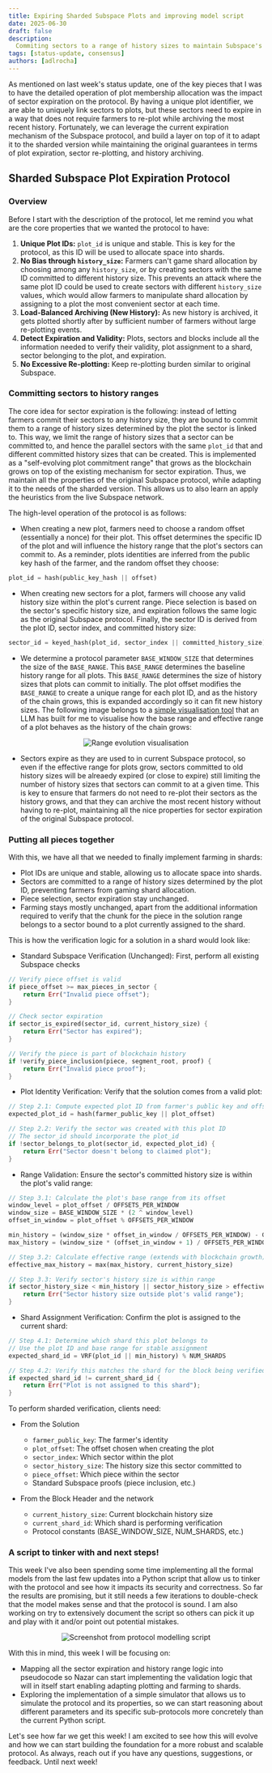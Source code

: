 ```yaml
---
title: Expiring Sharded Subspace Plots and improving model script
date: 2025-06-30
draft: false
description:
  Commiting sectors to a range of history sizes to maintain Subspace's plot expiration logic
tags: [status-update, consensus]
authors: [adlrocha]
---
```


As mentioned on last week's status update, one of the key pieces that I was to have the detailed
operation of plot membership allocation was the impact of sector expiration on the protocol. By
having a unique plot identifier, we are able to uniquely link sectors to plots, but these sectors
need to expire in a way that does not require farmers to re-plot while archiving the most recent
history. Fortunately, we can leverage the current expiration mechanism of the Subspace
protocol, and build a layer on top of it to adapt it to the sharded version while maintaining the
original guarantees in terms of plot expiration, sector re-plotting, and history archiving.

<!--more-->

## Sharded Subspace Plot Expiration Protocol

### Overview

Before I start with the description of the protocol, let me remind you what are the core properties
that we wanted the protocol to have:

1.  **Unique Plot IDs:** `plot_id` is unique and stable. This is key for the protocol, as this ID
    will be used to allocate space into shards.
2.  **No Bias through `history_size`:** Farmers can't game shard allocation by choosing among any
    `history_size`, or by creating sectors with the same ID committed to different history size.
    This prevents an attack where the same plot ID could be used to create sectors with different
    `history_size` values, which would allow farmers to manipulate shard allocation by assigning to
    a plot the most convenient sector at each time.
3.  **Load-Balanced Archiving (New History):** As new history is archived, it gets plotted shortly after by sufficient number of
    farmers without large re-plotting events.
4.  **Detect Expiration and Validity:** Plots, sectors and blocks include all the information needed
    to verify their validity, plot assignment to a shard, sector belonging to the plot, and
    expiration.
5.  **No Excessive Re-plotting:** Keep re-plotting burden similar to original Subspace.

### Committing sectors to history ranges

The core idea for sector expiration is the following: instead of letting farmers commit their
sectors to any history size, they are bound to commit them to a range of history sizes determined by
the plot the sector is linked to. This way, we limit the range of history sizes that a sector can be
committed to, and hence the parallel sectors with the same `plot_id` that and different committed
history sizes that can be created. This is implemented as a "self-evolving plot commitment range"
that grows as the blockchain grows on top of the existing mechanism for sector expiration. Thus, we
maintain all the properties of the original Subspace protocol, while adapting it to the needs of the
sharded version. This allows us to also learn an apply the heuristics from the live Subspace
network.

The high-level operation of the protocol is as follows:

- When creating a new plot, farmers need to choose a random offset (essentially a nonce) for their
  plot. This offset determines the specific ID of the plot and will influence the history range that
  the plot's sectors can commit to. As a reminder, plots identities are inferred from the public key
  hash of the farmer, and the random offset they choose:

```rust
plot_id = hash(public_key_hash || offset)
```

- When creating new sectors for a plot, farmers will choose any valid history size within the plot's
  current range. Piece selection is based on the sector's specific history size, and expiration
  follows the same logic as the original Subspace protocol. Finally, the sector ID is derived from
  the plot ID, sector index, and committed history size:

```rust
sector_id = keyed_hash(plot_id, sector_index || committed_history_size)
```

- We determine a protocol parameter `BASE_WINDOW_SIZE` that determines the size of the `BASE_RANGE`.
  This `BASE_RANGE` determines the baseline history range for all plots. This `BASE_RANGE`
  determines the size of history sizes that plots can commit to initially. The plot offset modifies
  the `BASE_RANGE` to create a unique range for each plot ID, and as the history of the chain grows,
  this is expanded accordingly so it can fit new history sizes. The following image belongs to a
  [simple visualisation tool](./2025-06-30-sector-expiration/range-evolution-visual.html) that an
  LLM has built for me to visualise how the base range and effective range of a plot behaves as the
  history of the chain grows:

<p align="center">
<img alt="Range evolution visualisation" src="range_visualisation.png">
</p>

- Sectors expire as they are used to in current Subspace protocol, so even if the effective range
  for plots grow, sectors committed to old history sizes will be alreaedy expired (or close to
  expire) still limiting the number of history sizes that sectors can commit to at a given time.
  This is key to ensure that farmers do not need to re-plot their sectors as the history grows, and
  that they can archive the most recent history without having to re-plot, maintaining all the nice
  properties for sector expiration of the original Subspace protocol.

### Putting all pieces together

With this, we have all that we needed to finally implement farming in shards:

- Plot IDs are unique and stable, allowing us to allocate space into shards.
- Sectors are committed to a range of history sizes determined by the plot ID, preventing farmers
  from gaming shard allocation.
- Piece selection, sector expiration stay unchanged.
- Farming stays mostly unchanged, apart from the additional information required to verify that
  the chunk for the piece in the solution range belongs to a sector bound to a plot currently
  assigned to the shard.

This is how the verification logic for a solution in a shard would look like:

- Standard Subspace Verification (Unchanged): First, perform all existing Subspace checks

```rust
// Verify piece offset is valid
if piece_offset >= max_pieces_in_sector {
    return Err("Invalid piece offset");
}

// Check sector expiration
if sector_is_expired(sector_id, current_history_size) {
    return Err("Sector has expired");
}

// Verify the piece is part of blockchain history
if !verify_piece_inclusion(piece, segment_root, proof) {
    return Err("Invalid piece proof");
}
```

- Plot Identity Verification: Verify that the solution comes from a valid plot:

```rust
// Step 2.1: Compute expected plot ID from farmer's public key and offset
expected_plot_id = hash(farmer_public_key || plot_offset)

// Step 2.2: Verify the sector was created with this plot ID
// The sector_id should incorporate the plot_id
if !sector_belongs_to_plot(sector_id, expected_plot_id) {
    return Err("Sector doesn't belong to claimed plot");
}
```

- Range Validation: Ensure the sector's committed history size is within the plot's valid range:

```rust
// Step 3.1: Calculate the plot's base range from its offset
window_level = plot_offset / OFFSETS_PER_WINDOW
window_size = BASE_WINDOW_SIZE * (2 ^ window_level)
offset_in_window = plot_offset % OFFSETS_PER_WINDOW

min_history = (window_size * offset_in_window / OFFSETS_PER_WINDOW) - GENESIS_OFFSET
max_history = (window_size * (offset_in_window + 1) / OFFSETS_PER_WINDOW) - GENESIS_OFFSET

// Step 3.2: Calculate effective range (extends with blockchain growth)
effective_max_history = max(max_history, current_history_size)

// Step 3.3: Verify sector's history size is within range
if sector_history_size < min_history || sector_history_size > effective_max_history {
    return Err("Sector history size outside plot's valid range");
}
```

- Shard Assignment Verification: Confirm the plot is assigned to the current shard:

```rust
// Step 4.1: Determine which shard this plot belongs to
// Use the plot ID and base range for stable assignment
expected_shard_id = VRF(plot_id || min_history) % NUM_SHARDS

// Step 4.2: Verify this matches the shard for the block being verified
if expected_shard_id != current_shard_id {
    return Err("Plot is not assigned to this shard");
}
```

To perform sharded verification, clients need:

- From the Solution

  - `farmer_public_key`: The farmer's identity
  - `plot_offset`: The offset chosen when creating the plot
  - `sector_index`: Which sector within the plot
  - `sector_history_size`: The history size this sector committed to
  - `piece_offset`: Which piece within the sector
  - Standard Subspace proofs (piece inclusion, etc.)

- From the Block Header and the network
  - `current_history_size`: Current blockchain history size
  - `current_shard_id`: Which shard is performing verification
  - Protocol constants (BASE_WINDOW_SIZE, NUM_SHARDS, etc.)

### A script to tinker with and next steps!

This week I've also been spending some time implementing all the formal models from the last few
updates into a Python script that allow us to tinker with the protocol and see how it impacts its
security and correctness. So far the results are promising, but it still needs a few iterations to
double-check that the model makes sense and that the protocol is sound. I am also working on try to
extensively document the script so others can pick it up and play with it and/or point out potential
mistakes.

<p align="center">
<img alt="Screenshot from protocol modelling script" src="script_screenshot.png">
</p>

With this in mind, this week I will be focusing on:

- Mapping all the sector expiration and history range logic into pseudocode so Nazar can start
  implementing the validation logic that will in itself start enabling adapting plotting and farming
  to shards.
- Exploring the implementation of a simple simulator that allows us to simulate the protocol and its
  properties, so we can start reasoning about different parameters and its specific sub-protocols
  more concretely than the current Python script.

Let's see how far we get this week! I am excited to see how this will evolve and how we can start
building the foundation for a more robust and scalable protocol. As always, reach out if you have
any questions, suggestions, or feedback. Until next week!
